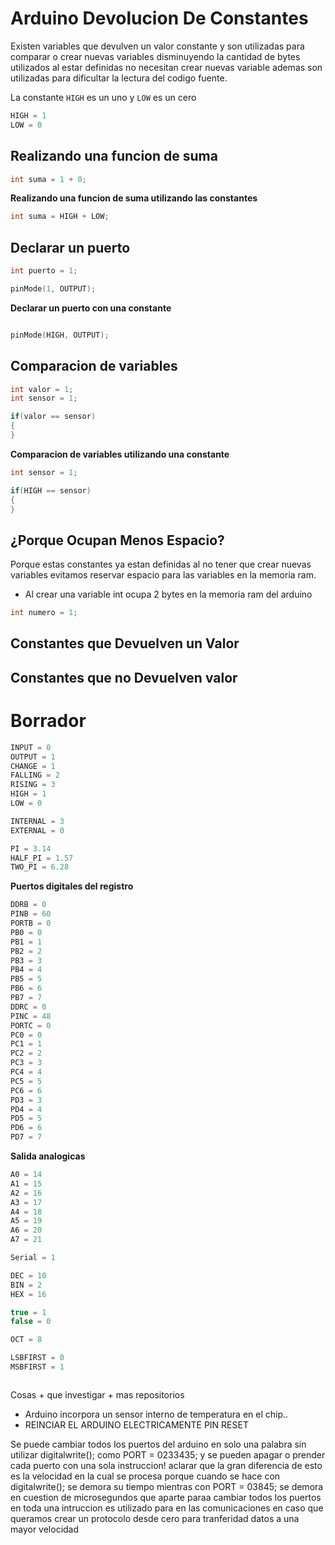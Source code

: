 # Arduino Devolucion De Constantes

Existen variables que devulven un valor constante y son utilizadas para comparar o crear nuevas variables disminuyendo la cantidad de bytes utilizados al estar definidas no necesitan crear nuevas variable ademas son utilizadas para dificultar la lectura del codigo fuente. 

La constante ```HIGH``` es un uno y ```LOW``` es un cero

``` c++
HIGH = 1
LOW = 0 
```

## Realizando una funcion de suma

``` c++
int suma = 1 + 0;
``` 

**Realizando una funcion de suma utilizando las constantes**

```c++
int suma = HIGH + LOW;
``` 

## Declarar un puerto

```c++
int puerto = 1;

pinMode(1, OUTPUT);

``` 

**Declarar un puerto con una constante**

```c++

pinMode(HIGH, OUTPUT);

```

## Comparacion de variables
```c++
int valor = 1;
int sensor = 1;

if(valor == sensor)
{
}

```

**Comparacion de variables utilizando una constante**
```c++
int sensor = 1;

if(HIGH == sensor)
{
}

```

## ¿Porque Ocupan Menos Espacio?
Porque estas constantes ya estan definidas al no tener que crear nuevas variables evitamos reservar espacio para las variables en la memoria ram.

* Al crear una variable int ocupa 2 bytes en la memoria ram del arduino
```c++
int numero = 1;
```

## Constantes que Devuelven un Valor

## Constantes que no Devuelven valor


# Borrador

```c++
INPUT = 0
OUTPUT = 1
CHANGE = 1 
FALLING = 2
RISING = 3
HIGH = 1
LOW = 0 

INTERNAL = 3
EXTERNAL = 0

PI = 3.14
HALF_PI = 1.57
TWO_PI = 6.28

```

**Puertos digitales del registro**

```c++
DDRB = 0
PINB = 60
PORTB = 0
PB0 = 0
PB1 = 1
PB2 = 2
PB3 = 3
PB4 = 4
PB5 = 5
PB6 = 6
PB7 = 7 
DDRC = 0
PINC = 48
PORTC = 0
PC0 = 0
PC1 = 1
PC2 = 2
PC3 = 3
PC4 = 4
PC5 = 5
PC6 = 6
PD3 = 3
PD4 = 4
PD5 = 5
PD6 = 6
PD7 = 7
```

**Salida analogicas**

```c++
A0 = 14
A1 = 15
A2 = 16
A3 = 17
A4 = 18
A5 = 19
A6 = 20
A7 = 21

Serial = 1

DEC = 10
BIN = 2
HEX = 16

true = 1
false = 0

OCT = 8

LSBFIRST = 0
MSBFIRST = 1



```

Cosas + que investigar + mas repositorios

* Arduino incorpora un sensor interno de temperatura en el chip..
* REINCIAR EL ARDUINO ELECTRICAMENTE PIN RESET

Se puede cambiar todos los puertos del arduino en solo una palabra sin utilizar digitalwrite(); como PORT = 0233435; y se pueden apagar o prender cada puerto con una sola instruccion! aclarar que la gran diferencia de esto es la velocidad en la cual se procesa porque cuando se hace con digitalwrite(); se demora su tiempo mientras con PORT = 03845; se demora en cuestion de microsegundos que aparte paraa cambiar todos los puertos en toda una intruccion es utilizado para en las comunicaciones en caso que queramos crear un protocolo desde cero para tranferidad datos a una mayor velocidad 


